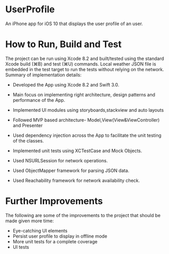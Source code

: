 # UserProfile
An iPhone app for iOS 10 that displays the user profile of an user.

# How to Run, Build and Test

The project can be run using Xcode 8.2 and built/tested using the standard Xcode build (⌘B) and test (⌘U) commands.
Local weather JSON file is embedded in the test target to run the tests without relying on the network.
Summary of implementation details:

- Developed the App using Xcode 8.2 and Swift 3.0.

- Main focus on implementing right architecture, design patterns and performance of the App.

- Implemented UI modules using storyboards,stackview and auto layouts

 - Followed MVP based architecture- Model,View(View&ViewController) and Presenter

- Used dependency injection across the App to facilitate the unit testing of the classes.

 - Implemented unit tests using XCTestCase and Mock Objects.

 - Used NSURLSession for network operations.

 - Used ObjectMapper framework for parsing JSON data.

 - Used Reachability framework for network availability check.


# Further Improvements

The following are some of the improvements to the project that should be made given more time:

- Eye-catching UI elements
- Persist user profile to display in offline mode
- More unit tests for a complete coverage
- UI tests

